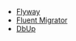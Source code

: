 - [Flyway](https://github.com/flyway/flyway)
- [Fluent Migrator](https://github.com/fluentmigrator/fluentmigrator)
- [DbUp](https://github.com/DbUp/DbUp)
